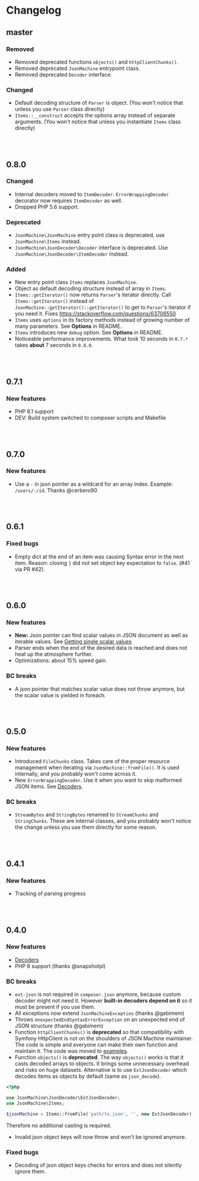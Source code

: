 # Changelog

## master
### Removed
- Removed deprecated functions `objects()` and `httpClientChunks()`.
- Removed deprecated `JsonMachine` entrypoint class.
- Removed deprecated `Decoder` interface.

### Changed
- Default decoding structure of `Parser` is object. (You won't notice that unless you use `Parser` class directly)
- `Items::__construct` accepts the options array instead of separate arguments. (You won't notice that unless you instantiate `Items` class directly)

<br>
<br>

## 0.8.0
### Changed
- Internal decoders moved to `ItemDecoder`. `ErrorWrappingDecoder` decorator now requires `ItemDecoder` as well.
- Dropped PHP 5.6 support.

### Deprecated
- `JsonMachine\JsonMachine` entry point class is deprecated, use `JsonMachine\Items` instead.
- `JsonMachine\JsonDecoder\Decoder` interface is deprecated. Use `JsonMachine\JsonDecoder\ItemDecoder` instead. 

### Added
- New entry point class `Items` replaces `JsonMachine`.
- Object as default decoding structure instead of array in `Items`.
- `Items::getIterator()` now returns `Parser`'s iterator directly. Call `Items::getIterator()`
instead of `JsonMachine::getIterator()::getIterator()` to get to `Parser`'s iterator if you need it. Fixes
https://stackoverflow.com/questions/63706550
- `Items` uses `options` in its factory methods instead of growing number of many parameters. See **Options** in README.
- `Items` introduces new `debug` option. See **Options** in README.
- Noticeable performance improvements. What took 10 seconds in `0.7.*` takes **about** 7 seconds in `0.8.0`.
<br>
<br>

## 0.7.1
### New features
- PHP 8.1 support
- DEV: Build system switched to composer scripts and Makefile

<br>
<br>

## 0.7.0
### New features
- Use a `-` in json pointer as a wildcard for an array index. Example: `/users/-/id`. Thanks @cerbero90

<br>
<br>

## 0.6.1
### Fixed bugs
- Empty dict at the end of an item was causing Syntax error in the next item. Reason: closing `}` did not set object key expectation to `false`. (#41 via PR #42).

<br>
<br>

## 0.6.0
### New features
- **New:** Json pointer can find scalar values in JSON document as well as iterable values. See
[Getting single scalar values](README.md#getting-scalar-values)
- Parser ends when the end of the desired data is reached and does not heat up the atmosphere further.
- Optimizations: about 15% speed gain.


### BC breaks
- A json pointer that matches scalar value does not throw anymore, but the scalar value is yielded in foreach.

<br>
<br>

## 0.5.0

### New features
- Introduced `FileChunks` class. Takes care of the proper resource management when iterating via `JsonMachine::fromFile()`.
It is used internally, and you probably won't come across it.
- New `ErrorWrappingDecoder`. Use it when you want to skip malformed JSON items. See [Decoders](README.md#decoders).

### BC breaks
- `StreamBytes` and `StringBytes` renamed to `StreamChunks` and `StringChunks`.
These are internal classes, and you probably won't notice the change
unless you use them directly for some reason.

<br>
<br>

## 0.4.1
### New features
- Tracking of parsing progress

<br>
<br>

## 0.4.0
### New features
- [Decoders](README.md#decoders)
- PHP 8 support (thanks @snapshotpl)
### BC breaks
- `ext-json` is not required in `composer.json` anymore, because custom decoder might not need it.
However **built-in decoders depend on it** so it must be present if you use them.
- All exceptions now extend `JsonMachineException` (thanks @gabimem)
- Throws `UnexpectedEndSyntaxErrorException` on an unexpected end of JSON structure (thanks @gabimem)
- Function `httpClientChunks()` is **deprecated** so that compatibility with Symfony HttpClient
is not on the shoulders of JSON Machine maintainer. The code is simple and everyone can make their own
function and maintain it. The code was moved to [examples](src/examples/symfonyHttpClient.php).
- Function `objects()` is **deprecated**. The way `objects()` works is that it casts decoded arrays
to objects. It brings some unnecessary overhead and risks on huge datasets.
Alternative is to use `ExtJsonDecoder` which decodes items as objects by default (same as `json_decode`).
```php
<?php

use JsonMachine\JsonDecoder\ExtJsonDecoder;
use JsonMachine\Items;

$jsonMachine = Items::fromFile('path/to.json', '', new ExtJsonDecoder);
```
Therefore no additional casting is required.
- Invalid json object keys will now throw and won't be ignored anymore.
### Fixed bugs
- Decoding of json object keys checks for errors and does not silently ignore them.

